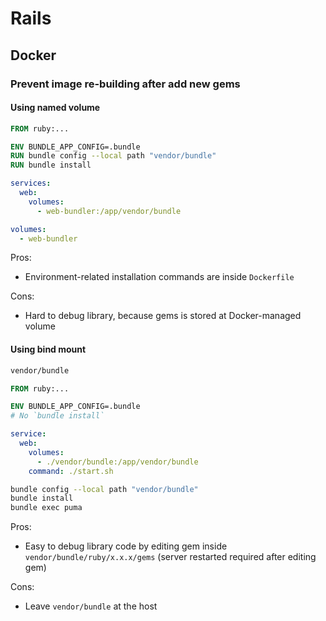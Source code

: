 # Rails

## Docker

### Prevent image re-building after add new gems

#### Using named volume

```dockerfile title=Dockerfile
FROM ruby:...

ENV BUNDLE_APP_CONFIG=.bundle
RUN bundle config --local path "vendor/bundle"
RUN bundle install
```

```yml title=docker-compose.yml
services:
  web:
    volumes:
      - web-bundler:/app/vendor/bundle

volumes:
  - web-bundler
```

Pros:

- Environment-related installation commands are inside `Dockerfile`

Cons:

- Hard to debug library, because gems is stored at Docker-managed volume

#### Using bind mount

```txt title=.dockerignore
vendor/bundle
```

```dockerfile title=Dockerfile
FROM ruby:...

ENV BUNDLE_APP_CONFIG=.bundle
# No `bundle install`
```

```yml title=docker-compose.yml
service:
  web:
    volumes:
      - ./vendor/bundle:/app/vendor/bundle
    command: ./start.sh
```

```bash title=start.sh
bundle config --local path "vendor/bundle"
bundle install
bundle exec puma
```

Pros:

- Easy to debug library code by editing gem inside `vendor/bundle/ruby/x.x.x/gems` (server restarted required after editing gem)

Cons:

- Leave `vendor/bundle` at the host
